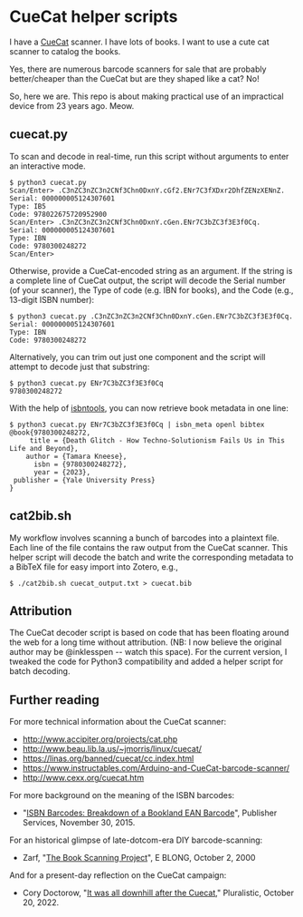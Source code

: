 # CueCat helper scripts

I have a [CueCat](https://en.wikipedia.org/wiki/CueCat) scanner. I have lots of books. I want to use a cute cat scanner to catalog the books.

Yes, there are numerous barcode scanners for sale that are probably better/cheaper than the CueCat but are they shaped like a cat? No!

So, here we are. This repo is about making practical use of an impractical device from 23 years ago. Meow.

## cuecat.py

To scan and decode in real-time, run this script without arguments to enter an interactive mode.

```
$ python3 cuecat.py
Scan/Enter> .C3nZC3nZC3n2CNf3Chn0DxnY.cGf2.ENr7C3fXDxr2DhfZENzXENnZ.
Serial: 000000005124307601
Type: IB5
Code: 978022675720952900
Scan/Enter> .C3nZC3nZC3n2CNf3Chn0DxnY.cGen.ENr7C3bZC3f3E3f0Cq.
Serial: 000000005124307601
Type: IBN
Code: 9780300248272
Scan/Enter>
```

Otherwise, provide a CueCat-encoded string as an argument. If the string is a complete line of CueCat output, the script will decode the Serial number (of your scanner), the Type of code (e.g. IBN for books), and the Code (e.g., 13-digit ISBN number):

```
$ python3 cuecat.py .C3nZC3nZC3n2CNf3Chn0DxnY.cGen.ENr7C3bZC3f3E3f0Cq.
Serial: 000000005124307601
Type: IBN
Code: 9780300248272
```

Alternatively, you can trim out just one component and the script will attempt to decode just that substring:

```
$ python3 cuecat.py ENr7C3bZC3f3E3f0Cq
9780300248272
```

With the help of [isbntools](https://github.com/xlcnd/isbntools), you can now retrieve book metadata in one line:

```
$ python3 cuecat.py ENr7C3bZC3f3E3f0Cq | isbn_meta openl bibtex
@book{9780300248272,
     title = {Death Glitch - How Techno-Solutionism Fails Us in This Life and Beyond},
    author = {Tamara Kneese},
      isbn = {9780300248272},
      year = {2023},
 publisher = {Yale University Press}
}
```

## cat2bib.sh

My workflow involves scanning a bunch of barcodes into a plaintext file. Each line of the file contains the raw output from the CueCat scanner. This helper script will decode the batch and write the corresponding metadata to a BibTeX file for easy import into Zotero, e.g.,

```
$ ./cat2bib.sh cuecat_output.txt > cuecat.bib
```

## Attribution

The CueCat decoder script is based on code that has been floating around the web for a long time without attribution. (NB: I now believe the original author may be @inklesspen -- watch this space). For the current version, I tweaked the code for Python3 compatibility and added a helper script for batch decoding.

## Further reading

For more technical information about the CueCat scanner:
- http://www.accipiter.org/projects/cat.php
- http://www.beau.lib.la.us/~jmorris/linux/cuecat/
- https://linas.org/banned/cuecat/cc.index.html
- https://www.instructables.com/Arduino-and-CueCat-barcode-scanner/
- http://www.cexx.org/cuecat.htm

For more background on the meaning of the ISBN barcodes:
- "[ISBN Barcodes: Breakdown of a Bookland EAN Barcode](https://www.isbn-us.com/isbn-barcodes-breakdown-bookland-ean-barcode/)", Publisher Services, November 30, 2015.

For an historical glimpse of late-dotcom-era DIY barcode-scanning:
- Zarf, "[The Book Scanning Project](https://www.eblong.com/zarf/bookscan/index.html)", E BLONG, October 2, 2000

And for a present-day reflection on the CueCat campaign:
- Cory Doctorow, "[It was all downhill after the Cuecat](https://pluralistic.net/2022/10/20/benevolent-dictators/#felony-contempt-of-business-model)," Pluralistic, October 20, 2022.
